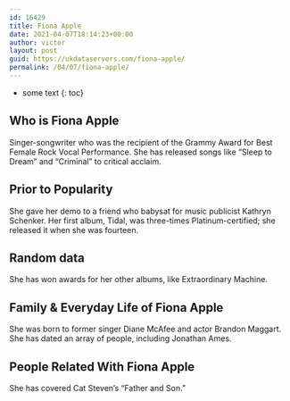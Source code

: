 ```yaml
---
id: 16429
title: Fiona Apple
date: 2021-04-07T18:14:23+00:00
author: victor
layout: post
guid: https://ukdataservers.com/fiona-apple/
permalink: /04/07/fiona-apple/
---
```


* some text
{: toc}


## Who is Fiona Apple



Singer-songwriter who was the recipient of the Grammy Award for Best Female Rock Vocal Performance. She has released songs like &#8220;Sleep to Dream&#8221; and &#8220;Criminal&#8221; to critical acclaim.

                
                
                
## Prior to Popularity



She gave her demo to a friend who babysat for music publicist Kathryn Schenker. Her first album, Tidal, was three-times Platinum-certified; she released it when she was fourteen.

                
                
                
## Random data



She has won awards for her other albums, like Extraordinary Machine.

                
                
                
## Family & Everyday Life of Fiona Apple



She was born to former singer Diane McAfee and actor Brandon Maggart. She has dated an array of people, including Jonathan Ames.

                
                
                
## People Related With Fiona Apple



She has covered Cat Steven&#8217;s &#8220;Father and Son.&#8221;

                
              
            
          
          
          